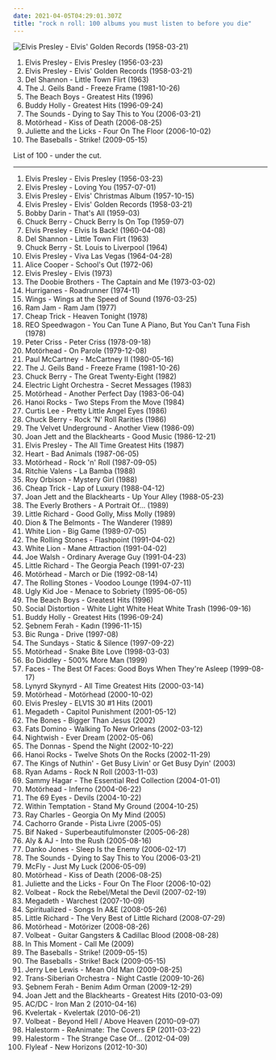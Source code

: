 ```yaml
---
date: 2021-04-05T04:29:01.307Z
title: "rock n roll: 100 albums you must listen to before you die"
---
```

![Elvis Presley - Elvis&#39; Golden Records (1958-03-21)](http://coverartarchive.org/release/600f025a-bca9-4645-92ea-d15c89044f57/7983311687-500.jpg "Elvis Presley - Elvis' Golden Records (1958-03-21)")
<ol class="albums">
<li data-cover="https://via.placeholder.com/450" data-tags="rock n roll, 50s" role="button">Elvis Presley - Elvis Presley (1956-03-23)</li>
<li data-cover="http://coverartarchive.org/release/600f025a-bca9-4645-92ea-d15c89044f57/7983311687-500.jpg" data-tags="rock n roll, rock" role="button">Elvis Presley - Elvis' Golden Records (1958-03-21)</li>
<li data-cover="http://coverartarchive.org/release/c63e91d9-61f6-4c65-b2f9-a3a59cf9dd4c/12428532000-500.jpg" data-tags="60s, oldies, rock n roll" role="button">Del Shannon - Little Town Flirt (1963)</li>
<li data-cover="https://img.discogs.com/i9hz9LCoOKTx3TIL0zSFCmr9uLw=/fit-in/599x600/filters:strip_icc():format(jpeg):mode_rgb():quality(90)/discogs-images/R-2055944-1357028433-5421.jpeg.jpg" data-tags="80s" role="button">The J. Geils Band - Freeze Frame (1981-10-26)</li>
<li data-cover="https://img.discogs.com/QqifwM957aH9czKrZA3cHBHeJXc=/fit-in/600x529/filters:strip_icc():format(jpeg):mode_rgb():quality(90)/discogs-images/R-1865841-1474827466-9598.jpeg.jpg" data-tags="surf, rock n roll" role="button">The Beach Boys - Greatest Hits (1996)</li>
<li data-cover="http://coverartarchive.org/release/b79a134e-5a94-4b14-9abc-fbe0a22b39a6/25479635311-500.jpg" data-tags="oldies, 50s, buddy holly, rock n roll" role="button">Buddy Holly - Greatest Hits (1996-09-24)</li>
<li data-cover="http://coverartarchive.org/release/31841459-9072-4868-8598-e3bb9cb461c8/9177229839-500.jpg" data-tags="rock, swedish, alternative" role="button">The Sounds - Dying to Say This to You (2006-03-21)</li>
<li data-cover="http://coverartarchive.org/release/e2a63170-71c4-4563-bc6d-bd182ea8741c/27117150755-500.jpg" data-tags="heavy metal" role="button">Motörhead - Kiss of Death (2006-08-25)</li>
<li data-cover="https://img.discogs.com/9vR92UVNv5yr5tRfOQnqwnJJAoM=/fit-in/600x600/filters:strip_icc():format(jpeg):mode_rgb():quality(90)/discogs-images/R-1201224-1539899298-7399.jpeg.jpg" data-tags="rock" role="button">Juliette and the Licks - Four On The Floor (2006-10-02)</li>
<li data-cover="http://coverartarchive.org/release/1ee17f89-66f8-3ce2-8b11-68e088f988bd/6791775045-500.jpg" data-tags="rock" role="button">The Baseballs - Strike! (2009-05-15)</li>
</ol>
List of 100 - under the cut.
<!-- more -->

_________________

<ol class="albums">
<li data-cover="https://via.placeholder.com/450" data-tags="rock n roll, 50s" role="button">
Elvis Presley - Elvis Presley (1956-03-23)
</li>
<li data-cover="http://coverartarchive.org/release/b07ee81a-3e84-446e-a22c-7c2141fd1f3d/9961514130-500.jpg" data-tags="rock n roll" role="button">
Elvis Presley - Loving You (1957-07-01)
</li>
<li data-cover="https://img.discogs.com/UNMFqFAQ3wmAOCS8y538iY4KBII=/fit-in/600x598/filters:strip_icc():format(jpeg):mode_rgb():quality(90)/discogs-images/R-5950468-1407171312-5303.jpeg.jpg" data-tags="christmas" role="button">
Elvis Presley - Elvis' Christmas Album (1957-10-15)
</li>
<li data-cover="http://coverartarchive.org/release/600f025a-bca9-4645-92ea-d15c89044f57/7983311687-500.jpg" data-tags="rock n roll, rock" role="button">
Elvis Presley - Elvis' Golden Records (1958-03-21)
</li>
<li data-cover="http://coverartarchive.org/release/aebd223a-dacd-41af-b521-b6d5970eb2a4/28529346799-500.jpg" data-tags="oldies, 50s" role="button">
Bobby Darin - That's All (1959-03)
</li>
<li data-cover="http://coverartarchive.org/release/1bcd4bc9-16cc-499e-bf06-8760708b93b0/16047631320-500.jpg" data-tags="rock and roll" role="button">
Chuck Berry - Chuck Berry Is On Top (1959-07)
</li>
<li data-cover="https://img.discogs.com/gDTY4q5B0Blx-OR3NMn0D_XZLuI=/fit-in/480x484/filters:strip_icc():format(jpeg):mode_rgb():quality(90)/discogs-images/R-3147932-1317985819.jpeg.jpg" data-tags="elvis presley, rock n roll" role="button">
Elvis Presley - Elvis Is Back! (1960-04-08)
</li>
<li data-cover="http://coverartarchive.org/release/c63e91d9-61f6-4c65-b2f9-a3a59cf9dd4c/12428532000-500.jpg" data-tags="60s, oldies, rock n roll" role="button">
Del Shannon - Little Town Flirt (1963)
</li>
<li data-cover="http://coverartarchive.org/release/931cd000-1de5-4ad4-8b6b-9d1790af8683/6329235884-500.jpg" data-tags="rock, 60s" role="button">
Chuck Berry - St. Louis to Liverpool (1964)
</li>
<li data-cover="http://coverartarchive.org/release/1697c288-fc02-4f69-adc0-a620ed877124/21286054887-500.jpg" data-tags="classic rock, rock n roll" role="button">
Elvis Presley - Viva Las Vegas (1964-04-28)
</li>
<li data-cover="http://coverartarchive.org/release/e28b9cba-289e-47a8-a8c0-8bf5c0c93f19/3987340872-500.jpg" data-tags="hard rock, classic rock" role="button">
Alice Cooper - School's Out (1972-06)
</li>
<li data-cover="https://via.placeholder.com/450" data-tags="50s" role="button">
Elvis Presley - Elvis (1973)
</li>
<li data-cover="http://coverartarchive.org/release/3dc6075a-ee1b-4d3d-bc4b-f2a8ab66c806/4316994389-500.jpg" data-tags="classic rock, 70s, soft rock, southern rock" role="button">
The Doobie Brothers - The Captain and Me (1973-03-02)
</li>
<li data-cover="http://coverartarchive.org/release/a3aa3212-be49-334a-9a9c-a8040d38e2f1/20708103946-500.jpg" data-tags="classic rock, rock, finnish, rock n roll, rock'n'roll, finnish bands, finnish rock, basic rock, rock n roll made by bad asses" role="button">
Hurriganes - Roadrunner (1974-11)
</li>
<li data-cover="http://coverartarchive.org/release/f0eda3a2-3235-4ecc-a189-d4dc44c2cfc9/11655348477-500.jpg" data-tags="70s" role="button">
Wings - Wings at the Speed of Sound (1976-03-25)
</li>
<li data-cover="http://coverartarchive.org/release/90323744-6881-47fe-9795-4318af253f14/3367930981-500.jpg" data-tags="classic rock, hard rock" role="button">
Ram Jam - Ram Jam (1977)
</li>
<li data-cover="https://img.discogs.com/FBTTValXfoLMcKRGWWJdsReDyAA=/fit-in/600x600/filters:strip_icc():format(jpeg):mode_rgb():quality(90)/discogs-images/R-5094652-1384334579-2574.jpeg.jpg" data-tags="power pop, rock, classic rock, 70s" role="button">
Cheap Trick - Heaven Tonight (1978)
</li>
<li data-cover="http://coverartarchive.org/release/e09a65ef-48db-42bc-8b86-b02e8a26bca6/14927972078-500.jpg" data-tags="rock, rock n roll, 1970s, sound city records, sound city, largefish" role="button">
REO Speedwagon - You Can Tune A Piano, But You Can't Tuna Fish (1978)
</li>
<li data-cover="http://coverartarchive.org/release/d8ebfc01-5126-454b-ab6b-cfb3cbf0018d/4535198958-500.jpg" data-tags="jazz, rock, rock n roll, kiss, crates of vinyl, david, scott, crass commercialism, moyer" role="button">
Peter Criss - Peter Criss (1978-09-18)
</li>
<li data-cover="http://coverartarchive.org/release/b87958f4-f095-414f-a379-966af3b27fe1/15340907007-500.jpg" data-tags="hard rock, rock n roll, heavy metal" role="button">
Motörhead - On Parole (1979-12-08)
</li>
<li data-cover="https://img.discogs.com/MCMx2oIPEePwwe7a_MtzaI55bPQ=/fit-in/400x356/filters:strip_icc():format(jpeg):mode_rgb():quality(90)/discogs-images/R-10344355-1593106325-9061.jpeg.jpg" data-tags="rock, 80s, experimental" role="button">
Paul McCartney - McCartney II (1980-05-16)
</li>
<li data-cover="https://img.discogs.com/i9hz9LCoOKTx3TIL0zSFCmr9uLw=/fit-in/599x600/filters:strip_icc():format(jpeg):mode_rgb():quality(90)/discogs-images/R-2055944-1357028433-5421.jpeg.jpg" data-tags="80s" role="button">
The J. Geils Band - Freeze Frame (1981-10-26)
</li>
<li data-cover="http://coverartarchive.org/release/68f9ce3e-0cdd-4f2d-897f-d8208eee1fc2/8130414856-500.jpg" data-tags="rock and roll" role="button">
Chuck Berry - The Great Twenty-Eight (1982)
</li>
<li data-cover="https://img.discogs.com/_WW_5Xm2JzFQGNt55PcOKt7UQ3o=/fit-in/600x549/filters:strip_icc():format(jpeg):mode_rgb():quality(90)/discogs-images/R-528984-1127990426.jpeg.jpg" data-tags="classic rock, progressive rock, rock, symphonic rock" role="button">
Electric Light Orchestra - Secret Messages (1983)
</li>
<li data-cover="https://img.discogs.com/_p3QUw0m77DTQhUWU4dedNgXc2k=/fit-in/551x480/filters:strip_icc():format(jpeg):mode_rgb():quality(90)/discogs-images/R-4900916-1378902915-8466.jpeg.jpg" data-tags="heavy metal" role="button">
Motörhead - Another Perfect Day (1983-06-04)
</li>
<li data-cover="https://img.discogs.com/r0ak_Yh6xKRBcUUns0L0D4JhhBg=/fit-in/500x500/filters:strip_icc():format(jpeg):mode_rgb():quality(90)/discogs-images/R-2107356-1264386999.jpeg.jpg" data-tags="80s, glam rock, hard rock" role="button">
Hanoi Rocks - Two Steps From the Move (1984)
</li>
<li data-cover="http://coverartarchive.org/release/abdfb480-f68e-4857-bc39-9d76aad4eaff/26871575044-500.jpg" data-tags="rock n roll" role="button">
Curtis Lee - Pretty Little Angel Eyes (1986)
</li>
<li data-cover="http://coverartarchive.org/release/677b08b3-93ba-43c1-aa67-390c1647fa04/8018278557-500.jpg" data-tags="60s, energetic, summer, literate, oldies, cheerful, irreverent, organic, confident, freewheeling, raucous, fun, 50s, rock n roll, road trip, playful, reunion, chuck, rollicking, celebratory, witty, joyous, humorous, rowdy, swaggering, tgif, boisterous, rambunctious, bravado, icmusick, rockaroundthebunker" role="button">
Chuck Berry - Rock 'N' Roll Rarities (1986)
</li>
<li data-cover="http://coverartarchive.org/release/2013c74e-4858-4d12-9a22-3e11c5c8b255/8007039308-500.jpg" data-tags="compilation, proto-punk, the velvet underground" role="button">
The Velvet Underground - Another View (1986-09)
</li>
<li data-cover="http://coverartarchive.org/release/a718175a-d386-45b1-98fd-93ebd9c19f94/5802094500-500.jpg" data-tags="80s, rock n roll, 1980s, albums in my vinyl collection" role="button">
Joan Jett and the Blackhearts - Good Music (1986-12-21)
</li>
<li data-cover="http://coverartarchive.org/release/6589a6b9-a9f8-407b-bf9e-e3aac7662450/2587676899-500.jpg" data-tags="oldies, elvis, rock n roll, elvis presley" role="button">
Elvis Presley - The All Time Greatest Hits (1987)
</li>
<li data-cover="https://img.discogs.com/Q0BXYw0diKl0rhSbQ6WYZ-T3vHM=/fit-in/394x600/filters:strip_icc():format(jpeg):mode_rgb():quality(90)/discogs-images/R-3804484-1345074899-1043.jpeg.jpg" data-tags="classic rock" role="button">
Heart - Bad Animals (1987-06-05)
</li>
<li data-cover="http://coverartarchive.org/release/7fc944af-cbd7-4fe7-a85a-9f9743a3b5c0/27099866666-500.jpg" data-tags="heavy metal" role="button">
Motörhead - Rock 'n' Roll (1987-09-05)
</li>
<li data-cover="https://img.discogs.com/n7OEyQXUWcEbD6zfIl0cP6G8O8g=/fit-in/510x506/filters:strip_icc():format(jpeg):mode_rgb():quality(90)/discogs-images/R-3481954-1339922767-2405.jpeg.jpg" data-tags="rock and roll" role="button">
Ritchie Valens - La Bamba (1988)
</li>
<li data-cover="http://coverartarchive.org/release/06bebfb0-a1c0-4ce2-bf07-c51912d8cadc/9120686874-500.jpg" data-tags="rock, roy orbison" role="button">
Roy Orbison - Mystery Girl (1988)
</li>
<li data-cover="http://coverartarchive.org/release/d106214e-94ce-4765-819c-2294f3f39f24/15016593060-500.jpg" data-tags="power pop" role="button">
Cheap Trick - Lap of Luxury (1988-04-12)
</li>
<li data-cover="http://coverartarchive.org/release/4ac01278-4769-422f-8a0c-57c9c7c1159f/5802112191-500.jpg" data-tags="rock" role="button">
Joan Jett and the Blackhearts - Up Your Alley (1988-05-23)
</li>
<li data-cover="https://img.discogs.com/QZJGr2czWaL1-LxbFNpFRWouKSw=/fit-in/600x601/filters:strip_icc():format(jpeg):mode_rgb():quality(90)/discogs-images/R-7851007-1453341147-8013.jpeg.jpg" data-tags="oldies" role="button">
The Everly Brothers - A Portrait Of... (1989)
</li>
<li data-cover="https://img.discogs.com/4CZx1wzcpUpZ-iu51bIR81gqKkY=/fit-in/500x502/filters:strip_icc():format(jpeg):mode_rgb():quality(90)/discogs-images/R-8077003-1454699153-4117.jpeg.jpg" data-tags="50s" role="button">
Little Richard - Good Golly, Miss Molly (1989)
</li>
<li data-cover="http://coverartarchive.org/release/2307b8f8-7bda-43ea-a56a-c7e59f4e9013/17926977926-500.jpg" data-tags="oldies, rock n roll" role="button">
Dion & The Belmonts - The Wanderer (1989)
</li>
<li data-cover="http://coverartarchive.org/release/7d9f426d-acdc-4e54-a620-c096450f10c2/13528044887-500.jpg" data-tags="hair metal" role="button">
White Lion - Big Game (1989-07-05)
</li>
<li data-cover="http://coverartarchive.org/release/886168ed-9fd3-430e-8129-93539907fbaa/4199078719-500.jpg" data-tags="classic rock, the rolling stones" role="button">
The Rolling Stones - Flashpoint (1991-04-02)
</li>
<li data-cover="http://coverartarchive.org/release/39035234-80b8-49ab-96f3-c8b129d090ba/15657839477-500.jpg" data-tags="hardrock" role="button">
White Lion - Mane Attraction (1991-04-02)
</li>
<li data-cover="http://coverartarchive.org/release/b4152d8a-7f01-4b44-b823-2c0bfbe39f8a/17004650231-500.jpg" data-tags="classic rock, rock, hard rock, blues" role="button">
Joe Walsh - Ordinary Average Guy (1991-04-23)
</li>
<li data-cover="http://coverartarchive.org/release/b16ecb34-ac38-4e73-b8f2-6820453fb476/1639910214-500.jpg" data-tags="rnb" role="button">
Little Richard - The Georgia Peach (1991-07-23)
</li>
<li data-cover="http://coverartarchive.org/release/2b7d9927-fd36-4e31-af5b-4834032cbcca/15341509674-500.jpg" data-tags="hard rock, heavy metal" role="button">
Motörhead - March or Die (1992-08-14)
</li>
<li data-cover="http://coverartarchive.org/release/31964a1a-ac09-3312-a4e8-658fff151a78/11733800663-500.jpg" data-tags="classic rock, rock" role="button">
The Rolling Stones - Voodoo Lounge (1994-07-11)
</li>
<li data-cover="http://coverartarchive.org/release/74635d40-1cef-405d-af5e-515bd81c8987/24471768215-500.jpg" data-tags="heavy metal, rock, alternative, alternative rock, hard rock, rock n roll, 90's, whisky swamp and cigar smoke, garth richardson, dr b tags" role="button">
Ugly Kid Joe - Menace to Sobriety (1995-06-05)
</li>
<li data-cover="https://img.discogs.com/QqifwM957aH9czKrZA3cHBHeJXc=/fit-in/600x529/filters:strip_icc():format(jpeg):mode_rgb():quality(90)/discogs-images/R-1865841-1474827466-9598.jpeg.jpg" data-tags="surf, rock n roll" role="button">
The Beach Boys - Greatest Hits (1996)
</li>
<li data-cover="http://coverartarchive.org/release/354c887b-337f-4a8e-8a07-f95bc0d13f89/4808011332-500.jpg" data-tags="punk" role="button">
Social Distortion - White Light White Heat White Trash (1996-09-16)
</li>
<li data-cover="http://coverartarchive.org/release/b79a134e-5a94-4b14-9abc-fbe0a22b39a6/25479635311-500.jpg" data-tags="oldies, 50s, buddy holly, rock n roll" role="button">
Buddy Holly - Greatest Hits (1996-09-24)
</li>
<li data-cover="http://coverartarchive.org/release/d44ae919-ecca-4587-b460-97c2f1c9042d/10187158587-500.jpg" data-tags="rock, rock n roll, turkish rock, debut, benimmm, s ferah" role="button">
Şebnem Ferah - Kadın (1996-11-15)
</li>
<li data-cover="https://img.discogs.com/hQlc92pvhyAQT5tNcTWTpje6BMM=/fit-in/500x500/filters:strip_icc():format(jpeg):mode_rgb():quality(90)/discogs-images/R-555746-1159611219.jpeg.jpg" data-tags="easy listening" role="button">
Bic Runga - Drive (1997-08)
</li>
<li data-cover="http://coverartarchive.org/release/a5ff89d9-de0d-4743-b5df-691779bea19e/19888103027-500.jpg" data-tags="90s, dream pop" role="button">
The Sundays - Static & Silence (1997-09-22)
</li>
<li data-cover="http://coverartarchive.org/release/da2b642f-e1e9-3fb1-8d31-e067204b2351/15341628025-500.jpg" data-tags="heavy metal" role="button">
Motörhead - Snake Bite Love (1998-03-03)
</li>
<li data-cover="https://img.discogs.com/gvKjRCQVgHAV4Fo2rCHdTmx2jJk=/fit-in/599x604/filters:strip_icc():format(jpeg):mode_rgb():quality(90)/discogs-images/R-5884393-1405370229-7180.jpeg.jpg" data-tags="blues" role="button">
Bo Diddley - 500% More Man (1999)
</li>
<li data-cover="http://coverartarchive.org/release/7198451b-594d-4d80-9a6e-9276ac6c7766/14180333568-500.jpg" data-tags="classic rock, rock, 70s" role="button">
Faces - The Best Of Faces: Good Boys When They're Asleep (1999-08-17)
</li>
<li data-cover="http://coverartarchive.org/release/13ab517d-ed66-497a-a96d-634edd1c36ef/15191888314-500.jpg" data-tags="southern rock, classic rock" role="button">
Lynyrd Skynyrd - All Time Greatest Hits (2000-03-14)
</li>
<li data-cover="http://coverartarchive.org/release/de21d173-ee38-4161-8717-8cd64fb12382/12501120405-500.jpg" data-tags="heavy metal, hard rock" role="button">
Motörhead - Motörhead (2000-10-02)
</li>
<li data-cover="https://via.placeholder.com/450" data-tags="oldies" role="button">
Elvis Presley - ELV1S 30 #1 Hits (2001)
</li>
<li data-cover="https://img.discogs.com/kLgDkbo1ZHiaykphjDXWzniCWIo=/fit-in/458x442/filters:strip_icc():format(jpeg):mode_rgb():quality(90)/discogs-images/R-6499693-1500325239-2139.jpeg.jpg" data-tags="thrash metal, rock n roll" role="button">
Megadeth - Capitol Punishment (2001-05-12)
</li>
<li data-cover="http://coverartarchive.org/release/7898e51d-fb9f-46c2-b029-94be73b4d824/3379346129-500.jpg" data-tags="horror punk, good shit, rock n roll, punkrock, on vinyl" role="button">
The Bones - Bigger Than Jesus (2002)
</li>
<li data-cover="http://coverartarchive.org/release/b3c0782e-1e68-4c54-b620-9f1163e7bd3d/23738211370-500.jpg" data-tags="50s, rockabilly, rock n roll, rhythm blues" role="button">
Fats Domino - Walking To New Orleans (2002-03-12)
</li>
<li data-cover="http://coverartarchive.org/release/f3f6f1d6-f933-4ce2-8368-2f47f6d69ca3/1122487047-500.jpg" data-tags="symphonic metal" role="button">
Nightwish - Ever Dream (2002-05-06)
</li>
<li data-cover="https://img.discogs.com/aKZ1DsWIkatEdM00I8mAmyD_900=/fit-in/600x591/filters:strip_icc():format(jpeg):mode_rgb():quality(90)/discogs-images/R-381024-1442104035-9115.jpeg.jpg" data-tags="rock, hard rock" role="button">
The Donnas - Spend the Night (2002-10-22)
</li>
<li data-cover="https://img.discogs.com/7ERFzwE3l67e3gNzjZC4-BchYBk=/fit-in/600x505/filters:strip_icc():format(jpeg):mode_rgb():quality(90)/discogs-images/R-15651557-1595260889-1038.jpeg.jpg" data-tags="punk, finnish, rock n roll" role="button">
Hanoi Rocks - Twelve Shots On the Rocks (2002-11-29)
</li>
<li data-cover="http://coverartarchive.org/release/b8f04778-d093-412f-a03b-e344941a256a/3349072856-500.jpg" data-tags="rockabilly, psychobilly, good shit, rock n roll" role="button">
The Kings of Nuthin' - Get Busy Livin' or Get Busy Dyin' (2003)
</li>
<li data-cover="http://coverartarchive.org/release/95af8ca5-8f40-42c3-815b-461f36018d24/4803477506-500.jpg" data-tags="rock" role="button">
Ryan Adams - Rock N Roll (2003-11-03)
</li>
<li data-cover="http://coverartarchive.org/release/307a840b-4def-4a81-8c80-1745fb955ee2/19787497644-500.jpg" data-tags="classic rock" role="button">
Sammy Hagar - The Essential Red Collection (2004-01-01)
</li>
<li data-cover="http://coverartarchive.org/release/169c583d-4e30-43ad-90bb-778e131f6c80/11034778463-500.jpg" data-tags="heavy metal" role="button">
Motörhead - Inferno (2004-06-22)
</li>
<li data-cover="https://img.discogs.com/Z5gcGJPTwrTliMRhjgGFjuSNitc=/fit-in/600x595/filters:strip_icc():format(jpeg):mode_rgb():quality(90)/discogs-images/R-2970780-1379532440-8207.jpeg.jpg" data-tags="gothic rock" role="button">
The 69 Eyes - Devils (2004-10-22)
</li>
<li data-cover="http://coverartarchive.org/release/0cb0d731-2781-4fcf-99cd-133d079b7d31/9379278772-500.jpg" data-tags="symphonic metal" role="button">
Within Temptation - Stand My Ground (2004-10-25)
</li>
<li data-cover="https://img.discogs.com/psfDkQJszLm5z4Emvrqa6d97Kos=/fit-in/500x494/filters:strip_icc():format(jpeg):mode_rgb():quality(90)/discogs-images/R-4156149-1357159852-8861.jpeg.jpg" data-tags="ray charles" role="button">
Ray Charles - Georgia On My Mind (2005)
</li>
<li data-cover="https://img.discogs.com/WD5IyN13ahJzm2GYZXCpraQyoTE=/fit-in/300x300/filters:strip_icc():format(jpeg):mode_rgb():quality(90)/discogs-images/R-644391-1142622697.jpeg.jpg" data-tags="brazilian rock, rock" role="button">
Cachorro Grande - Pista Livre (2005-05)
</li>
<li data-cover="https://img.discogs.com/OI_UeOh6RXaam0IO6-DpsMEo8yc=/fit-in/418x366/filters:strip_icc():format(jpeg):mode_rgb():quality(90)/discogs-images/R-1352360-1212061414.jpeg.jpg" data-tags="rock n roll, pissed off, chicks that rock, things to check out more closely" role="button">
Bif Naked - Superbeautifulmonster (2005-06-28)
</li>
<li data-cover="http://coverartarchive.org/release/14acfbcf-3a1b-4dad-bf31-fae0525aeed2/22195854394-500.jpg" data-tags="pop, alternative, alternative rock" role="button">
Aly & AJ - Into the Rush (2005-08-16)
</li>
<li data-cover="http://coverartarchive.org/release/171b8f80-d9c7-3946-832d-381ee4e76e18/14994320946-500.jpg" data-tags="hard rock" role="button">
Danko Jones - Sleep Is the Enemy (2006-02-17)
</li>
<li data-cover="http://coverartarchive.org/release/31841459-9072-4868-8598-e3bb9cb461c8/9177229839-500.jpg" data-tags="rock, swedish, alternative" role="button">
The Sounds - Dying to Say This to You (2006-03-21)
</li>
<li data-cover="http://coverartarchive.org/release/261d9f29-1c1f-47c1-a631-6e213b74a084/28025741649-500.jpg" data-tags="rock, pop rock, mcfly" role="button">
McFly - Just My Luck (2006-05-09)
</li>
<li data-cover="http://coverartarchive.org/release/e2a63170-71c4-4563-bc6d-bd182ea8741c/27117150755-500.jpg" data-tags="heavy metal" role="button">
Motörhead - Kiss of Death (2006-08-25)
</li>
<li data-cover="https://img.discogs.com/9vR92UVNv5yr5tRfOQnqwnJJAoM=/fit-in/600x600/filters:strip_icc():format(jpeg):mode_rgb():quality(90)/discogs-images/R-1201224-1539899298-7399.jpeg.jpg" data-tags="rock" role="button">
Juliette and the Licks - Four On The Floor (2006-10-02)
</li>
<li data-cover="http://coverartarchive.org/release/6865903e-1b14-45b1-bf4c-691ce3c2109c/3213873485-500.jpg" data-tags="heavy metal, metal, rockabilly" role="button">
Volbeat - Rock the Rebel/Metal the Devil (2007-02-19)
</li>
<li data-cover="http://coverartarchive.org/release/69af4cf7-7f7a-4844-b90f-ddf7dad55f11/11099611837-500.jpg" data-tags="thrash metal" role="button">
Megadeth - Warchest (2007-10-09)
</li>
<li data-cover="http://coverartarchive.org/release/bb3ba958-719d-4ec0-942b-8a4d6c18f373/12135240940-500.jpg" data-tags="british, sad, dreamy, atmospheric, melancholy, 00s" role="button">
Spiritualized - Songs In A&E (2008-05-26)
</li>
<li data-cover="http://coverartarchive.org/release/5c8ef638-05f2-4ddc-bc29-9bfafd347c8e/6976086799-500.jpg" data-tags="oldies, rnb, 50's, rock n roll, little richard, rockin party" role="button">
Little Richard - The Very Best of Little Richard (2008-07-29)
</li>
<li data-cover="http://coverartarchive.org/release/07e83449-5953-35e0-8aed-122e366787ec/8306970381-500.jpg" data-tags="heavy metal, hard rock" role="button">
Motörhead - Motörizer (2008-08-26)
</li>
<li data-cover="http://coverartarchive.org/release/657aa587-d2c8-45d5-a207-5894e39efbd9/3213898734-500.jpg" data-tags="heavy metal, rockabilly" role="button">
Volbeat - Guitar Gangsters & Cadillac Blood (2008-08-28)
</li>
<li data-cover="http://coverartarchive.org/release/4268e9d4-adc0-4b80-84a2-eb70a145f543/8182896442-500.jpg" data-tags="heavy metal, alternative rock, hard rock, cover, alternative metal, rock n roll" role="button">
In This Moment - Call Me (2009)
</li>
<li data-cover="http://coverartarchive.org/release/1ee17f89-66f8-3ce2-8b11-68e088f988bd/6791775045-500.jpg" data-tags="rock" role="button">
The Baseballs - Strike! (2009-05-15)
</li>
<li data-cover="http://coverartarchive.org/release/1ee17f89-66f8-3ce2-8b11-68e088f988bd/6791775045-500.jpg" data-tags="rock n roll" role="button">
The Baseballs - Strike! Back (2009-05-15)
</li>
<li data-cover="http://coverartarchive.org/release/205f316f-33dc-4296-b8c5-c2d0aa20b83f/2568022947-500.jpg" data-tags="rockabilly, country, rock n roll, sympathy68, j l lewis" role="button">
Jerry Lee Lewis - Mean Old Man (2009-08-25)
</li>
<li data-cover="http://coverartarchive.org/release/bc54b301-80ca-442f-9d06-f9e1ddad0a67/27649916153-500.jpg" data-tags="progressive metal, rock n roll, symphonic metal, neoclassical metal, neo-classical metal, 2009 albums, neoclassic metal, neo-classic metal" role="button">
Trans-Siberian Orchestra - Night Castle (2009-10-26)
</li>
<li data-cover="http://coverartarchive.org/release/1d14bee4-6470-4009-b05b-6ae80f646048/5501714799-500.jpg" data-tags="rock, rock n roll, guzel, alo orman 177, orman haftasi, orman ferah, s ferah" role="button">
Şebnem Ferah - Benim Adım Orman (2009-12-29)
</li>
<li data-cover="https://img.discogs.com/iBChasnJz7Yph41jWMq394G2ewo=/fit-in/600x463/filters:strip_icc():format(jpeg):mode_rgb():quality(90)/discogs-images/R-3952837-1591705176-2117.jpeg.jpg" data-tags="compilation, rock n roll, greatest hits" role="button">
Joan Jett and the Blackhearts - Greatest Hits (2010-03-09)
</li>
<li data-cover="http://coverartarchive.org/release/1da05321-a8ba-436e-a1a6-98822ea28e94/23564387481-500.jpg" data-tags="soundtrack, hard rock" role="button">
AC/DC - Iron Man 2 (2010-04-16)
</li>
<li data-cover="http://coverartarchive.org/release/595b9588-f969-401b-b7ff-0d454e051616/3646610364-500.jpg" data-tags="black metal, black n roll" role="button">
Kvelertak - Kvelertak (2010-06-21)
</li>
<li data-cover="http://coverartarchive.org/release/3a63ea96-27bb-36a1-a18f-82b5e6d9c928/3799827743-500.jpg" data-tags="heavy metal" role="button">
Volbeat - Beyond Hell / Above Heaven (2010-09-07)
</li>
<li data-cover="http://coverartarchive.org/release/6049456f-ddab-4620-97d5-d1c7c710f8ed/7091657302-500.jpg" data-tags="metal, hard rock" role="button">
Halestorm - ReAnimate: The Covers EP (2011-03-22)
</li>
<li data-cover="http://coverartarchive.org/release/ac8d04e7-27df-4e7c-bfaa-c8366b9b9cdc/22171835478-500.jpg" data-tags="hard rock, rock" role="button">
Halestorm - The Strange Case Of... (2012-04-09)
</li>
<li data-cover="http://coverartarchive.org/release/270c1cab-5265-4dad-b7fc-e2678ea363db/2407023243-500.jpg" data-tags="alternative rock, hard rock" role="button">
Flyleaf - New Horizons (2012-10-30)
</li>
</ol>